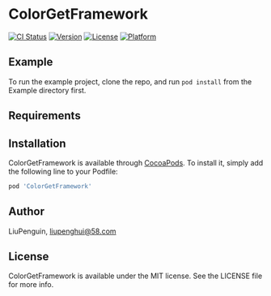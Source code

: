 
# ColorGetFramework

[![CI Status](https://img.shields.io/travis/LiuPenguin/ColorGetFramework.svg?style=flat)](https://travis-ci.org/LiuPenguin/ColorGetFramework)
[![Version](https://img.shields.io/cocoapods/v/ColorGetFramework.svg?style=flat)](https://cocoapods.org/pods/ColorGetFramework)
[![License](https://img.shields.io/cocoapods/l/ColorGetFramework.svg?style=flat)](https://cocoapods.org/pods/ColorGetFramework)
[![Platform](https://img.shields.io/cocoapods/p/ColorGetFramework.svg?style=flat)](https://cocoapods.org/pods/ColorGetFramework)

## Example

To run the example project, clone the repo, and run `pod install` from the Example directory first.

## Requirements

## Installation

ColorGetFramework is available through [CocoaPods](https://cocoapods.org). To install
it, simply add the following line to your Podfile:

```ruby
pod 'ColorGetFramework'
```

## Author

LiuPenguin, liupenghui@58.com

## License

ColorGetFramework is available under the MIT license. See the LICENSE file for more info.

